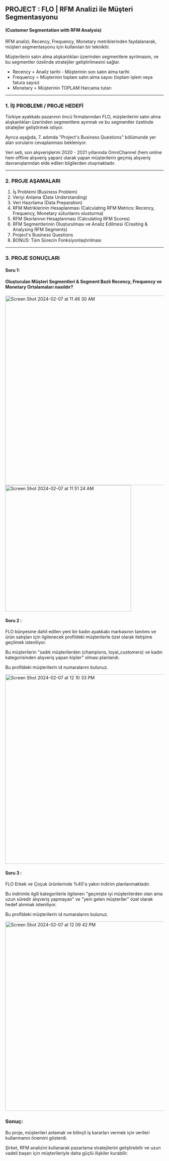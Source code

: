 ## PROJECT : FLO | RFM Analizi ile Müşteri Segmentasyonu 
#### (Customer Segmentation with RFM Analysis)

RFM analizi; Recency, Frequency, Monetary metriklerinden faydalanarak, müşteri segmentasyonu için kullanılan bir tekniktir.

Müşterilerin satın alma alışkanlıkları üzerinden segmentlere ayrılmasını, ve bu segmentler özelinde stratejiler geliştirilmesini sağlar.

- Recency   = Analiz tarihi - Müşterinin son satın alma tarihi
- Frequency = Müşterinin toplam satın alma sayısı   (toplam işlem veya fatura sayısı)
- Monetary  = Müşterinin TOPLAM Harcama tutarı

______________________________


### 1. İŞ PROBLEMI / PROJE HEDEFİ

Türkiye ayakkabı pazarının öncü firmalarından FLO, müşterilerini satın alma alışkanlıkları üzerinden segmentlere ayırmak ve bu segmentler özelinde stratejiler geliştirmek istiyor.

Ayrıca aşağıda, 7. adımda "Project's Business Questions" bölümunde yer alan soruların cevaplanması bekleniyor.

Veri seti, son alışverişlerini 2020 - 2021 yıllarında OmniChannel (hem online hem offline alışveriş yapan) olarak yapan müşterilerin geçmiş alışveriş davranışlarından elde edilen bilgilerden oluşmaktadır.


______________________________

### 2. PROJE AŞAMALARI

1. İş Problemi (Business Problem)
2. Veriyi Anlama (Data Understanding)
3. Veri Hazırlama (Data Preparation)
4. RFM Metriklerinin Hesaplanması (Calculating RFM Metrics: Recency, Frequency, Monetary sütunlarını olusturma)
5. RFM Skorlarının Hesaplanması (Calculating RFM Scores)
6. RFM Segmentlerinin Oluşturulması ve Analiz Edilmesi (Creating & Analysing RFM Segments)
7. Project's Business Questions
8. BONUS: Tüm Sürecin Fonksiyonlaştırılması


______________________________

### 3. PROJE SONUÇLARI

#### Soru 1:
#### Oluşturulan Müşteri Segmentleri & Segment Bazlı Recency, Frequency ve Monetary Ortalamaları nasıldır?

<img width="600" alt="Screen Shot 2024-02-07 at 11 46 30 AM" src="https://github.com/gozdemadendere/miuul_data_science_bootcamp/assets/90986708/7594c4ab-b765-4d3a-b91a-8dd416f2455c">

<img width="400" alt="Screen Shot 2024-02-07 at 11 51 24 AM" src="https://github.com/gozdemadendere/miuul_data_science_bootcamp/assets/90986708/5107b094-98e4-4e76-84f8-3f1a3bb27f1f">



#### Soru 2 :
FLO bünyesine dahil edilen yeni bir kadın ayakkabı markasının tanıtımı ve ürün satışları için ilgilenecek profildeki müşterilerle özel olarak iletişime geçilmek isteniliyor.

Bu müşterilerin "sadık müşterilerden (champions, loyal_customers) ve kadın kategorisinden alışveriş yapan kişiler" olması planlandı.

Bu profildeki müşterilerin id numaralarını bulunuz.


<img width="600" alt="Screen Shot 2024-02-07 at 12 10 33 PM" src="https://github.com/gozdemadendere/miuul_data_science_bootcamp/assets/90986708/10ef2888-7a8d-4f5e-96e8-873c1adef770">

#### Soru 3 :
FLO Erkek ve Çoçuk ürünlerinde %40'a yakın indirim planlanmaktadır.

Bu indirimle ilgili kategorilerle ilgilenen "geçmişte iyi müşterilerden olan ama uzun süredir alışveriş yapmayan" ve "yeni gelen müşteriler" özel olarak hedef alınmak isteniliyor.

Bu profildeki müşterilerin id numaralarını bulunuz.

<img width="600" alt="Screen Shot 2024-02-07 at 12 09 42 PM" src="https://github.com/gozdemadendere/miuul_data_science_bootcamp/assets/90986708/2e3f94fb-2677-4932-b06e-b0994ca90052">






### Sonuç:

Bu proje, müşterileri anlamak ve bilinçli iş kararları vermek için verileri kullanmanın önemini gösterdi.

Şirket, RFM analizini kullanarak pazarlama stratejilerini geliştirebilir ve uzun vadeli başarı için müşterileriyle daha güçlü ilişkiler kurabilir.

